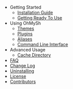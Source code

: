 - Getting Started
  - [Installation Guide](/getting-started/install)
  - [Getting Ready To Use](/getting-started/ready)
- Using OhMySh
  - [Themes](/using/theme)
  - [Plugins](/using/plugin)
  - [Aliases](/using/alias)
  - [Command Line Interface](using/cli)
- Advanced Usage
  - [Cache Directory](/using/cache)
- [FAQ](/other/faq.md)
- [Change Log](/other/changelog)
- [Uninstalling](/other/uninstall)
- [License](/other/license)
- [Contributors](/other/cont)
